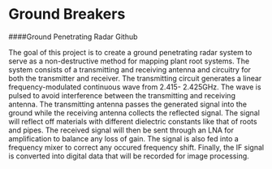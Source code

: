 # Ground Breakers
####Ground Penetrating Radar Github

The goal of this project is to create a ground penetrating radar system to serve as a non-destructive method for mapping plant root systems. The system consists of a transmitting and receiving antenna and circuitry for both the transmitter and receiver. The transmitting circuit generates a linear frequency-modulated continuous wave from 2.415- 2.425GHz. The wave is pulsed to avoid interference between the transmitting and receiving antenna. The transmitting antenna passes the generated signal into the ground while the receiving antenna collects the reflected signal. The signal will reflect off materials with different dielectric constants like that of roots and pipes. The received signal will then be sent through an LNA for amplification to balance any loss of gain. The signal is also fed into a frequency mixer to correct any occured frequency shift. Finally, the IF signal is converted into digital data that will be recorded for image processing.

